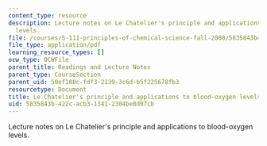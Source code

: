 ```yaml
---
content_type: resource
description: Lecture notes on Le Chatelier's principle and applications to blood-oxygen
  levels.
file: /courses/5-111-principles-of-chemical-science-fall-2008/5835843b422cacb313412304be8d07cb_lecnotes20.pdf
file_type: application/pdf
learning_resource_types: []
ocw_type: OCWFile
parent_title: Readings and Lecture Notes
parent_type: CourseSection
parent_uid: 50ef108c-fdf3-2139-3c6d-b5f225678fb3
resourcetype: Document
title: Le Chatelier's principle and applications to blood-oxygen levels
uid: 5835843b-422c-acb3-1341-2304be8d07cb
---
```

Lecture notes on Le Chatelier's principle and applications to blood-oxygen levels.

